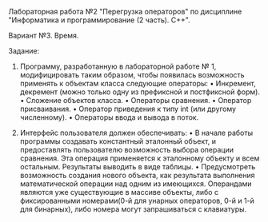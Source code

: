 Лабораторная работа №2 "Перегрузка операторов" по дисциплине "Информатика и программирование (2 часть). С++".

Вариант №3. Время.

Задание:

1) Программу, разработанную в лабораторной работе № 1, модифицировать таким образом, чтобы появилась возможность применять к объектам класса следующие операторы:
•	Инкремент, декремент (можно только одну из префиксной и постфиксной форм).
•	Сложение объектов класса.
•	Операторы сравнения.
•	Оператор присваивания.
•	Оператор приведения к типу int (или другому численному).
•	Операторы ввода и вывода в поток.

2) Интерфейс пользователя должен обеспечивать:
•	В начале работы программы создавать константный эталонный объект, и предоставлять пользователю возможность выбора операции сравнения. Эта операция применяется к эталонному объекту и всем остальным. Результаты выводить в виде таблицы. 
•	Предусмотреть возможность создания нового объекта, как результата выполнения  математической операции над одним из имеющихся.
Операндами являются уже существующие в массиве объекты, либо с фиксированными номерами(0-й для унарных операторов, 0-й и 1-й для бинарных), либо номера могут запрашиваться с клавиатуры.
